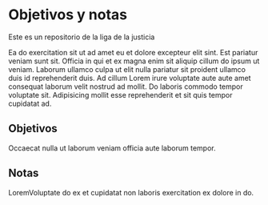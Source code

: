 # Objetivos y notas

Este es un repositorio de la liga de la justicia

Ea do exercitation sit ut ad amet eu et dolore excepteur elit sint. Est pariatur veniam sunt sit. Officia in qui et ex magna enim sit aliquip cillum do ipsum ut veniam. Laborum ullamco culpa ut elit nulla pariatur sit proident ullamco duis id reprehenderit duis. Ad cillum Lorem irure voluptate aute aute amet consequat laborum velit nostrud ad mollit. Do laboris commodo tempor voluptate sit. Adipisicing mollit esse reprehenderit et sit quis tempor cupidatat ad.

## Objetivos

Occaecat nulla ut laborum veniam officia aute laborum tempor.

## Notas

LoremVoluptate do ex et cupidatat non laboris exercitation ex dolore in do.
